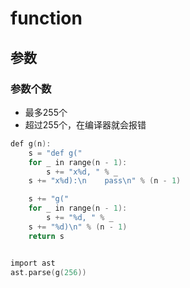 # function

## 参数

### 参数个数

- 最多255个
- 超过255个，在编译器就会报错

```c
def g(n):
    s = "def g("
    for _ in range(n - 1):
        s += "x%d, " % _
    s += "x%d):\n    pass\n" % (n - 1)

    s += "g("
    for _ in range(n - 1):
        s += "%d, " % _
    s += "%d)\n" % (n - 1)
    return s


import ast
ast.parse(g(256))
```